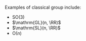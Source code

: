 Examples of classical group include: 

* $\mathrm{SO}(3)$
* $\mathrm{GL}(n, \RR)$
* $\mathrm{SL}(n, \RR)$
* $\mathrm{O}(n)$